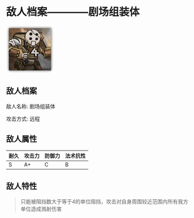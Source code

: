 # 敌人档案————剧场组装体

![剧场组装体](./eneIcons/剧场组装体.png)

## 敌人档案

敌人名称: 剧场组装体

攻击方式: 远程

## 敌人属性

| 耐久      | 攻击力  | 防御力 | 法术抗性 |
|---------|------|-----|------|
| S | A+ | C | B |

## 敌人特性
> 只能被阻挡数大于等于4的单位阻挡，攻击对自身周围较近范围内所有我方单位造成溅射伤害
